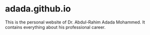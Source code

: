 # adada.github.io
This is the personal website of Dr. Abdul-Rahim Adada Mohammed. It contains everything about his professional career.
